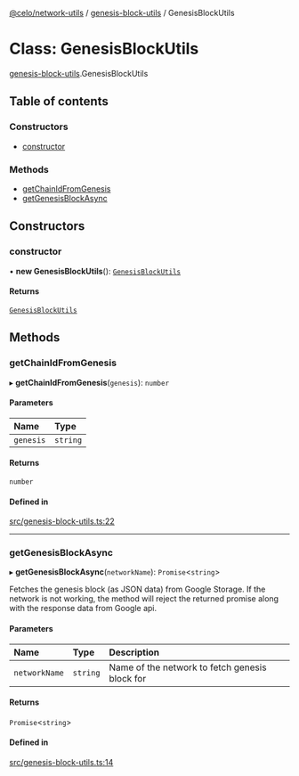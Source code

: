 [@celo/network-utils](../README.md) / [genesis-block-utils](../modules/genesis_block_utils.md) / GenesisBlockUtils

# Class: GenesisBlockUtils

[genesis-block-utils](../modules/genesis_block_utils.md).GenesisBlockUtils

## Table of contents

### Constructors

- [constructor](genesis_block_utils.GenesisBlockUtils.md#constructor)

### Methods

- [getChainIdFromGenesis](genesis_block_utils.GenesisBlockUtils.md#getchainidfromgenesis)
- [getGenesisBlockAsync](genesis_block_utils.GenesisBlockUtils.md#getgenesisblockasync)

## Constructors

### constructor

• **new GenesisBlockUtils**(): [`GenesisBlockUtils`](genesis_block_utils.GenesisBlockUtils.md)

#### Returns

[`GenesisBlockUtils`](genesis_block_utils.GenesisBlockUtils.md)

## Methods

### getChainIdFromGenesis

▸ **getChainIdFromGenesis**(`genesis`): `number`

#### Parameters

| Name | Type |
| :------ | :------ |
| `genesis` | `string` |

#### Returns

`number`

#### Defined in

[src/genesis-block-utils.ts:22](https://github.com/celo-org/developer-tooling/blob/master/packages/sdk/network-utils/src/genesis-block-utils.ts#L22)

___

### getGenesisBlockAsync

▸ **getGenesisBlockAsync**(`networkName`): `Promise`\<`string`\>

Fetches the genesis block (as JSON data) from Google Storage.
If the network is not working, the method will reject the returned promise
along with the response data from Google api.

#### Parameters

| Name | Type | Description |
| :------ | :------ | :------ |
| `networkName` | `string` | Name of the network to fetch genesis block for |

#### Returns

`Promise`\<`string`\>

#### Defined in

[src/genesis-block-utils.ts:14](https://github.com/celo-org/developer-tooling/blob/master/packages/sdk/network-utils/src/genesis-block-utils.ts#L14)
